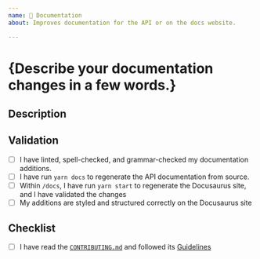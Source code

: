 ```yaml
---
name: 📄 Documentation
about: Improves documentation for the API or on the docs website.

---
```


# {Describe your documentation changes in a few words.}

## Description

<!--- Where was documentation added/improved? -->

## Validation

<!--- Describe how you have validated your documentation additions:

1. Run `yarn docs` from the project root to regenerate the API documentation
   from source.

2. Inside the `/docs` subdirectory, run `yarn start` to generate the
   Docusaurus site, and validate that your documentation is formatted
   and styled correctly.

-->

- [ ] I have linted, spell-checked, and grammar-checked my documentation additions.
- [ ] I have run `yarn docs` to regenerate the API documentation from source.
- [ ] Within `/docs`, I have run `yarn start` to regenerate the Docusaurus site, and I have validated the changes
- [ ] My additions are styled and structured correctly on the Docusaurus site

## Checklist

<!--- If you have any questions, please reach out! We are here to help. -->

- [ ] I have read the [`CONTRIBUTING.md`](https://github.com/finos/perspective/blob/master/CONTRIBUTING.md) and followed its [Guidelines](https://github.com/finos/perspective/blob/master/CONTRIBUTING.md#guidelines)
